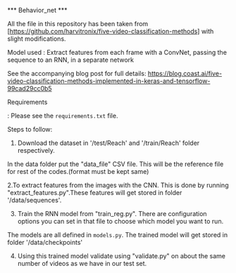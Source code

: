 *** Behavior_net ***

All the file in this repository has been taken from [https://github.com/harvitronix/five-video-classification-methods] with slight modifications.  

Model used : Extract features from each frame with a ConvNet, passing the sequence to an RNN, in a separate network



See the accompanying blog post for full details: https://blog.coast.ai/five-video-classification-methods-implemented-in-keras-and-tensorflow-99cad29cc0b5 

Requirements

: Please see the `requirements.txt` file. 

Steps to follow:

1. Download the dataset in '/test/Reach' and '/train/Reach' folder respectively.

In the data folder put the "data_file" CSV file. This will be the reference file for rest of the codes.(format must be kept same)

2.To extract features from the images with the CNN. This is done by running "extract_features.py".These features will get stored in folder '/data/sequences'.

3. Train the RNN model from "train_reg.py". There are configuration options you can set in that file to choose which model you want to run.

The models are all defined in `models.py`. The trained model will get stored in folder '/data/checkpoints'

4. Using this trained model validate using "validate.py" on about the same number of videos as we have in our test set.

